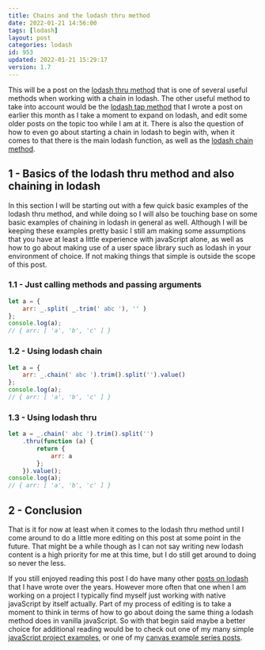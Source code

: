 ```yaml
---
title: Chains and the lodash thru method
date: 2022-01-21 14:56:00
tags: [lodash]
layout: post
categories: lodash
id: 953
updated: 2022-01-21 15:29:17
version: 1.7
---
```


This will be a post on the [lodash thru method](https://lodash.com/docs/4.17.15#thru) that is one of several useful methods when working with a chain in lodash. The other useful method to take into account would be the [lodash tap method](/2022/01/07/lodash_tap/) that I wrote a post on earlier this month as I take a moment to expand on lodash, and edit some older posts on the topic too while I am at it. There is also the question of how to even go about starting a chain in lodash to begin with, when it comes to that there is the main lodash function, as well as the [lodash chain method](/2018/11/11/lodash_chain/).

<!-- more -->


## 1 - Basics of the lodash thru method and also chaining in lodash

In this section I will be starting out with a few quick basic examples of the lodash thru method, and while doing so I will also be touching base on some basic examples of chaining in lodash in general as well. Although I will be keeping these examples pretty basic I still am making some assumptions that you have at least a little experience with javaScript alone, as well as how to go about making use of a user space library such as lodash in your environment of choice. If not making things that simple is outside the scope of this post.

### 1.1 - Just calling methods and passing arguments

```js
let a = {
    arr: _.split( _.trim(' abc '), '' )
};
console.log(a);
// { arr: [ 'a', 'b', 'c' ] }
```

### 1.2 - Using lodash chain

```js
let a = {
    arr: _.chain(' abc ').trim().split('').value()
};
console.log(a);
// { arr: [ 'a', 'b', 'c' ] }
```


### 1.3 - Using lodash thru

```js
let a = _.chain(' abc ').trim().split('')
    .thru(function (a) {
        return {
            arr: a
        };
    }).value();
console.log(a);
// { arr: [ 'a', 'b', 'c' ] }
```

## 2 - Conclusion

That is it for now at least when it comes to the lodash thru method until I come around to do a little more editing on this post at some point in the future. That might be a while though as I can not say writing new lodash content is a high priority for me at this time, but I do still get around to doing so never the less.

If you still enjoyed reading this post I do have many other [posts on lodash](/categories/lodash/) that I have wrote over the years. However more often that one when I am working on a project I typically find myself just working with native javaScript by itself actually. Part of my process of editing is to take a moment to think in terms of how to go about doing the same thing a lodash method does in vanilla javaScript. So with that begin said maybe a better choice for additional reading would be to check out one of my many simple [javaScript project examples](/2021/04/02/js-javascript-example/), or one of my [canvas example series posts](/2020/03/23/canvas-example/).

